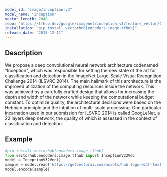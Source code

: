```yaml
---
model_id: "image/inception-v3"
model_name: "Inception" 
vector_length: 2048 
repo: 'https://tfhub.dev/google/imagenet/inception_v1/feature_vector/4'
installation: "pip install vectorhub[encoders-image-tfhub]"
release_date: "2015-12-11"
---
```


## Description

We propose a deep convolutional neural network architecture codenamed "Inception", which was responsible for setting the new state of the art for classification and detection in the ImageNet Large-Scale Visual Recognition Challenge 2014 (ILSVRC 2014). The main hallmark of this architecture is the improved utilization of the computing resources inside the network. This was achieved by a carefully crafted design that allows for increasing the depth and width of the network while keeping the computational budget constant. To optimize quality, the architectural decisions were based on the Hebbian principle and the intuition of multi-scale processing. One particular incarnation used in our submission for ILSVRC 2014 is called GoogLeNet, a 22 layers deep network, the quality of which is assessed in the context of classification and detection.

## Example

```python
#pip install vectorhub[encoders-image-tfhub]
from vectorhub.encoders.image.tfhub import InceptionV32Vec
model = InceptionV32Vec()
sample = model.read('https://getvectorai.com/assets/hub-logo-with-text.png')
model.encode(sample)
```
